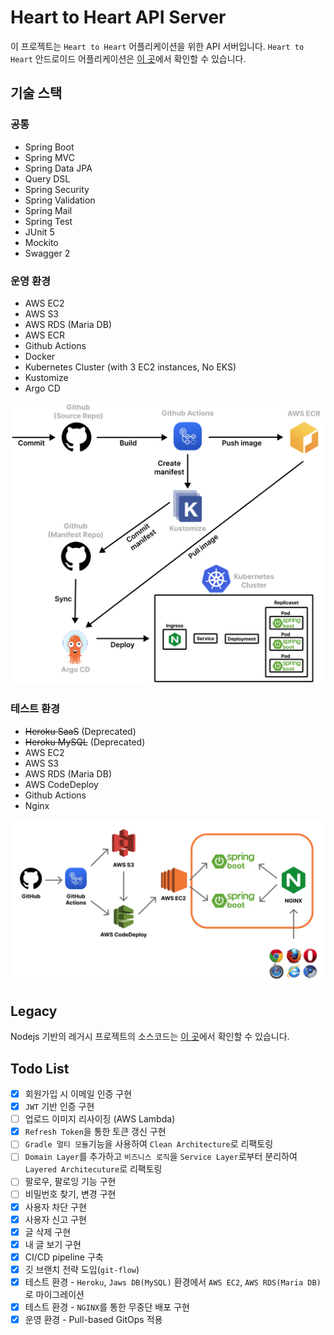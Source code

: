 # Heart to Heart API Server
이 프로젝트는 `Heart to Heart` 어플리케이션을 위한 API 서버입니다. `Heart to Heart` 안드로이드 어플리케이션은 [이 곳](https://github.com/yologger/heart-to-heart-android)에서 확인할 수 있습니다.

## 기술 스택

### 공통
- Spring Boot
- Spring MVC
- Spring Data JPA
- Query DSL
- Spring Security
- Spring Validation
- Spring Mail
- Spring Test
- JUnit 5
- Mockito
- Swagger 2

### 운영 환경
- AWS EC2
- AWS S3
- AWS RDS (Maria DB)
- AWS ECR
- Github Actions
- Docker
- Kubernetes Cluster (with 3 EC2 instances, No EKS)
- Kustomize
- Argo CD

![](imgs/2.png)

### 테스트 환경
- ~~Heroku SaaS~~ (Deprecated)
- ~~Heroku MySQL~~ (Deprecated)
- AWS EC2
- AWS S3
- AWS RDS (Maria DB)
- AWS CodeDeploy
- Github Actions
- Nginx

![](imgs/architecture.png)

## Legacy
Nodejs 기반의 레거시 프로젝트의 소스코드는 [이 곳](https://github.com/yologger/heart-to-heart-nodejs)에서 확인할 수 있습니다.

## Todo List
- [x] 회원가입 시 이메일 인증 구현
- [x] `JWT` 기반 인증 구현
- [ ] 업로드 이미지 리사이징 (AWS Lambda)
- [x] `Refresh Token`을 통한 토큰 갱신 구현
- [ ] `Gradle 멀티 모듈`기능을 사용하여 `Clean Architecture`로 리팩토링
- [ ] `Domain Layer`를 추가하고 `비즈니스 로직`을 `Service Layer`로부터 분리하여 `Layered Architecuture`로 리팩토링
- [ ] 팔로우, 팔로잉 기능 구현
- [ ] 비밀번호 찾기, 변경 구현
- [x] 사용자 차단 구현
- [x] 사용자 신고 구현
- [x] 글 삭제 구현
- [x] 내 글 보기 구현
- [x] CI/CD pipeline 구축
- [x] 깃 브랜치 전략 도입(`git-flow`)
- [x] 테스트 환경 - `Heroku`, `Jaws DB(MySQL)` 환경에서 `AWS EC2`, `AWS RDS(Maria DB)`로 마이그레이션
- [x] 테스트 환경 - `NGINX`를 통한 무중단 배포 구현
- [x] 운영 환경 - Pull-based GitOps 적용